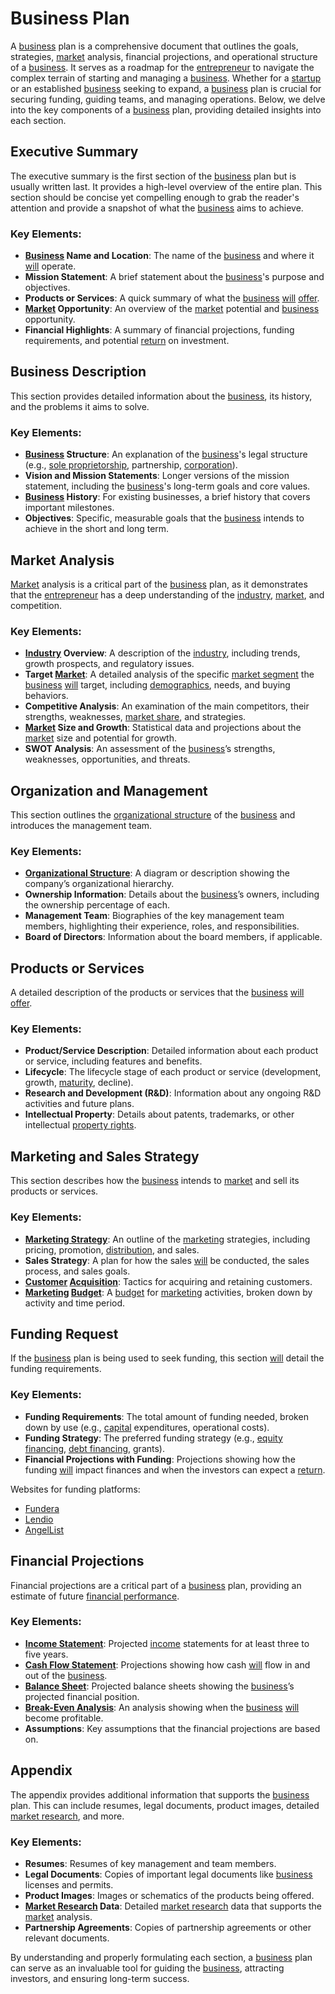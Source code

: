 # Business Plan

A [business](../b/business.md) plan is a comprehensive document that outlines the goals, strategies, [market](../m/market.md) analysis, financial projections, and operational structure of a [business](../b/business.md). It serves as a roadmap for the [entrepreneur](../e/entrepreneur.md) to navigate the complex terrain of starting and managing a [business](../b/business.md). Whether for a [startup](../s/startup.md) or an established [business](../b/business.md) seeking to expand, a [business](../b/business.md) plan is crucial for securing funding, guiding teams, and managing operations. Below, we delve into the key components of a [business](../b/business.md) plan, providing detailed insights into each section.

## Executive Summary

The executive summary is the first section of the [business](../b/business.md) plan but is usually written last. It provides a high-level overview of the entire plan. This section should be concise yet compelling enough to grab the reader's attention and provide a snapshot of what the [business](../b/business.md) aims to achieve.

### Key Elements:
- **[Business](../b/business.md) Name and Location**: The name of the [business](../b/business.md) and where it [will](../w/will.md) operate.
- **Mission Statement**: A brief statement about the [business](../b/business.md)'s purpose and objectives.
- **Products or Services**: A quick summary of what the [business](../b/business.md) [will](../w/will.md) [offer](../o/offer.md).
- **[Market](../m/market.md) Opportunity**: An overview of the [market](../m/market.md) potential and [business](../b/business.md) opportunity.
- **Financial Highlights**: A summary of financial projections, funding requirements, and potential [return](../r/return.md) on investment.

## Business Description

This section provides detailed information about the [business](../b/business.md), its history, and the problems it aims to solve.

### Key Elements:
- **[Business](../b/business.md) Structure**: An explanation of the [business](../b/business.md)'s legal structure (e.g., [sole proprietorship](../s/sole_proprietorship.md), partnership, [corporation](../c/corporation.md)).
- **Vision and Mission Statements**: Longer versions of the mission statement, including the [business](../b/business.md)'s long-term goals and core values.
- **[Business](../b/business.md) History**: For existing businesses, a brief history that covers important milestones.
- **Objectives**: Specific, measurable goals that the [business](../b/business.md) intends to achieve in the short and long term.

## Market Analysis

[Market](../m/market.md) analysis is a critical part of the [business](../b/business.md) plan, as it demonstrates that the [entrepreneur](../e/entrepreneur.md) has a deep understanding of the [industry](../i/industry.md), [market](../m/market.md), and competition.

### Key Elements:
- **[Industry](../i/industry.md) Overview**: A description of the [industry](../i/industry.md), including trends, growth prospects, and regulatory issues.
- **Target [Market](../m/market.md)**: A detailed analysis of the specific [market segment](../m/market_segment.md) the [business](../b/business.md) [will](../w/will.md) target, including [demographics](../d/demographics.md), needs, and buying behaviors.
- **Competitive Analysis**: An examination of the main competitors, their strengths, weaknesses, [market share](../m/market_share.md), and strategies.
- **[Market](../m/market.md) Size and Growth**: Statistical data and projections about the [market](../m/market.md) size and potential for growth.
- **SWOT Analysis**: An assessment of the [business](../b/business.md)’s strengths, weaknesses, opportunities, and threats.

## Organization and Management

This section outlines the [organizational structure](../o/organizational_structure.md) of the [business](../b/business.md) and introduces the management team.

### Key Elements:
- **[Organizational Structure](../o/organizational_structure.md)**: A diagram or description showing the company’s organizational hierarchy.
- **Ownership Information**: Details about the [business](../b/business.md)’s owners, including the ownership percentage of each.
- **Management Team**: Biographies of the key management team members, highlighting their experience, roles, and responsibilities.
- **Board of Directors**: Information about the board members, if applicable.

## Products or Services

A detailed description of the products or services that the [business](../b/business.md) [will](../w/will.md) [offer](../o/offer.md).

### Key Elements:
- **Product/Service Description**: Detailed information about each product or service, including features and benefits.
- **Lifecycle**: The lifecycle stage of each product or service (development, growth, [maturity](../m/maturity.md), decline).
- **Research and Development (R&D)**: Information about any ongoing R&D activities and future plans.
- **Intellectual Property**: Details about patents, trademarks, or other intellectual [property rights](../p/property_rights.md).

## Marketing and Sales Strategy

This section describes how the [business](../b/business.md) intends to [market](../m/market.md) and sell its products or services.

### Key Elements:
- **[Marketing Strategy](../m/marketing_strategy.md)**: An outline of the [marketing](../m/marketing.md) strategies, including pricing, promotion, [distribution](../d/distribution.md), and sales.
- **Sales Strategy**: A plan for how the sales [will](../w/will.md) be conducted, the sales process, and sales goals.
- **[Customer](../c/customer.md) [Acquisition](../a/acquisition.md)**: Tactics for acquiring and retaining customers.
- **[Marketing](../m/marketing.md) [Budget](../b/budget.md)**: A [budget](../b/budget.md) for [marketing](../m/marketing.md) activities, broken down by activity and time period.

## Funding Request

If the [business](../b/business.md) plan is being used to seek funding, this section [will](../w/will.md) detail the funding requirements.

### Key Elements:
- **Funding Requirements**: The total amount of funding needed, broken down by use (e.g., [capital](../c/capital.md) expenditures, operational costs).
- **Funding Strategy**: The preferred funding strategy (e.g., [equity financing](../e/equity_financing.md), [debt financing](../d/debt_financing.md), grants).
- **Financial Projections with Funding**: Projections showing how the funding [will](../w/will.md) impact finances and when the investors can expect a [return](../r/return.md).

Websites for funding platforms:
- [Fundera](https://www.fundera.com/)
- [Lendio](https://www.lendio.com/)
- [AngelList](https://angel.co/)

## Financial Projections

Financial projections are a critical part of a [business](../b/business.md) plan, providing an estimate of future [financial performance](../f/financial_performance.md).

### Key Elements:
- **[Income Statement](../i/income_statement.md)**: Projected [income](../i/income.md) statements for at least three to five years.
- **[Cash Flow Statement](../c/cash_flow_statement.md)**: Projections showing how cash [will](../w/will.md) flow in and out of the [business](../b/business.md).
- **[Balance Sheet](../b/balance_sheet.md)**: Projected balance sheets showing the [business](../b/business.md)’s projected financial position.
- **[Break-Even Analysis](../b/break-even_analysis.md)**: An analysis showing when the [business](../b/business.md) [will](../w/will.md) become profitable.
- **Assumptions**: Key assumptions that the financial projections are based on.

## Appendix

The appendix provides additional information that supports the [business](../b/business.md) plan. This can include resumes, legal documents, product images, detailed [market research](../m/market_research.md), and more.

### Key Elements:
- **Resumes**: Resumes of key management and team members.
- **Legal Documents**: Copies of important legal documents like [business](../b/business.md) licenses and permits.
- **Product Images**: Images or schematics of the products being offered.
- **[Market Research](../m/market_research.md) Data**: Detailed [market research](../m/market_research.md) data that supports the [market](../m/market.md) analysis.
- **Partnership Agreements**: Copies of partnership agreements or other relevant documents.

By understanding and properly formulating each section, a [business](../b/business.md) plan can serve as an invaluable tool for guiding the [business](../b/business.md), attracting investors, and ensuring long-term success.